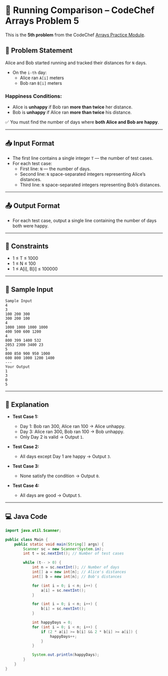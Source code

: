 # 👟 Running Comparison – CodeChef Arrays Problem 5

This is the **5th problem** from the CodeChef [Arrays Practice Module](https://www.codechef.com/practice/course/arrays/ARRAYS/problems/RUNCOMPARE).

## 🧠 Problem Statement

Alice and Bob started running and tracked their distances for `N` days.

- On the `i-th` day:
  - Alice ran `A[i]` meters
  - Bob ran `B[i]` meters

### Happiness Conditions:

- Alice is **unhappy** if Bob ran **more than twice** her distance.
- Bob is **unhappy** if Alice ran **more than twice** his distance.

✅ You must find the number of days where **both Alice and Bob are happy**.

---

## 📥 Input Format

- The first line contains a single integer `T` — the number of test cases.
- For each test case:
  - First line: `N` — the number of days.
  - Second line: `N` space-separated integers representing Alice’s distances.
  - Third line: `N` space-separated integers representing Bob’s distances.

---

## 📤 Output Format

- For each test case, output a single line containing the number of days both were happy.

---

## 🔢 Constraints

- 1 ≤ T ≤ 1000  
- 1 ≤ N ≤ 100  
- 1 ≤ A[i], B[i] ≤ 100000

---

## 🧪 Sample Input
```
Sample Input
4
3
100 200 300
300 200 100
4
1000 1000 1000 1000
400 500 600 1200
4
800 399 1400 532
2053 2300 3400 23
5
800 850 900 950 1000
600 800 1000 1200 1400
---
Your Output
1
3
0
5
```
---

## 📘 Explanation

- **Test Case 1:**  
  - Day 1: Bob ran 300, Alice ran 100 → Alice unhappy.  
  - Day 3: Alice ran 300, Bob ran 100 → Bob unhappy.  
  - Only Day 2 is valid → Output `1`.

- **Test Case 2:**  
  - All days except Day 1 are happy → Output `3`.

- **Test Case 3:**  
  - None satisfy the condition → Output `0`.

- **Test Case 4:**  
  - All days are good → Output `5`.

---

## 💻 Java Code

```java
import java.util.Scanner;

public class Main {
    public static void main(String[] args) {
        Scanner sc = new Scanner(System.in);
        int t = sc.nextInt(); // Number of test cases

        while (t-- > 0) {
            int n = sc.nextInt(); // Number of days
            int[] a = new int[n]; // Alice's distances
            int[] b = new int[n]; // Bob's distances

            for (int i = 0; i < n; i++) {
                a[i] = sc.nextInt();
            }

            for (int i = 0; i < n; i++) {
                b[i] = sc.nextInt();
            }

            int happyDays = 0;
            for (int i = 0; i < n; i++) {
                if (2 * a[i] >= b[i] && 2 * b[i] >= a[i]) {
                    happyDays++;
                }
            }

            System.out.println(happyDays);
        }
    }
}